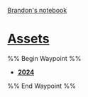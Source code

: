 [Brandon's notebook](Brandon%27s%20notebook.md)
# [Assets](Brandon%27s%20notebook/Assets/Assets.md)

%% Begin Waypoint %%
- **[2024](./2024/2024.md)**

%% End Waypoint %%


